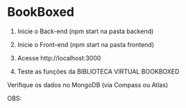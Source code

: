 # BookBoxed
1. Inicie o Back-end (npm start na pasta backend)

2. Inicie o Front-end (npm start na pasta frontend)

3. Acesse http://localhost:3000

4. Teste as funções da BIBLIOTECA VIRTUAL BOOKBOXED

Verifique os dados no MongoDB (via Compass ou Atlas)

OBS:

